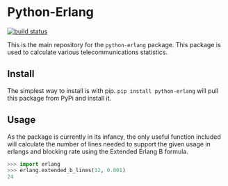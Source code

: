 Python-Erlang
=============

[![build status](https://travis-ci.org/natemara/python-erlang.svg?branch=master)](https://travis-ci.org/natemara/python-erlang)

This is the main repository for the `python-erlang` package. This package is
used to calculate various telecommunications statistics.

Install
-------

The simplest way to install is with pip. `pip install python-erlang` will
pull this package from PyPi and install it.

Usage
-----

As the package is currently in its infancy, the only useful function included
will calculate the number of lines needed to support the given usage in erlangs
and blocking rate using the Extended Erlang B formula.

```python
>>> import erlang
>>> erlang.extended_b_lines(12, 0.001)
24
```
